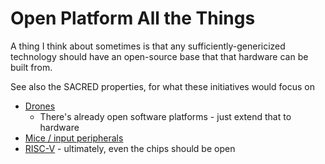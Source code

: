 # Open Platform All the Things

A thing I think about sometimes is that any sufficiently-genericized technology should have an open-source base that that hardware can be built from.

See also the SACRED properties, for what these initiatives would focus on

- [Drones](cd719be0-5b7c-4263-accf-cf6cddb2a16b.md)
  - There's already open software platforms - just extend that to hardware
- [Mice / input peripherals](2a8c1374-646c-411b-a6c8-205dbef84dbc.md)
- [RISC-V](35027518-3f14-463d-aa87-d2fd124c6bd5.md) - ultimately, even the chips should be open
